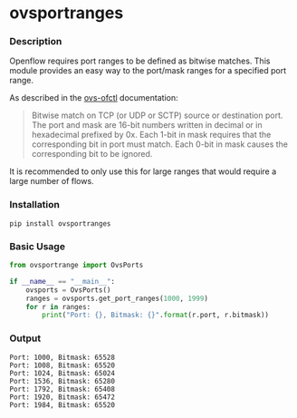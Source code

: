 # ovsportranges

### Description
Openflow requires port ranges to be defined as bitwise matches. This module 
provides an easy way to the port/mask ranges for a specified port range.

As described in the [ovs-ofctl](http://www.openvswitch.org/support/dist-docs-2.5/ovs-ofctl.8.txt) documentation:
> Bitwise  match  on  TCP  (or  UDP or SCTP) source or destination
> port.  The port and mask are 16-bit numbers written  in  decimal
> or  in  hexadecimal prefixed by 0x.  Each 1-bit in mask requires
> that the corresponding bit in port must match.   Each  0-bit  in
> mask causes the corresponding bit to be ignored.

It is recommended to only use this for large ranges that would require a large number of flows.

### Installation
`pip install ovsportranges`

### Basic Usage
``` python
from ovsportrange import OvsPorts

if __name__ == "__main__":
    ovsports = OvsPorts()
    ranges = ovsports.get_port_ranges(1000, 1999)
    for r in ranges:
        print("Port: {}, Bitmask: {}".format(r.port, r.bitmask))
```

### Output
```text
Port: 1000, Bitmask: 65528
Port: 1008, Bitmask: 65520
Port: 1024, Bitmask: 65024
Port: 1536, Bitmask: 65280
Port: 1792, Bitmask: 65408
Port: 1920, Bitmask: 65472
Port: 1984, Bitmask: 65520
```

